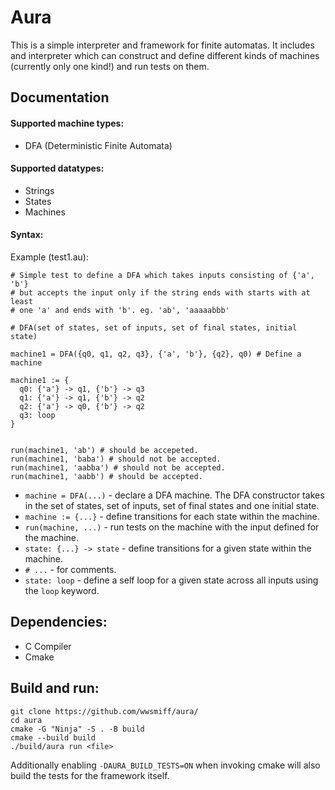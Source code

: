 # Aura
This is a simple interpreter and framework for finite automatas. It includes and interpreter which can construct and define different kinds of machines (currently only one kind!)
and run tests on them.

## Documentation
#### Supported machine types:
  - DFA (Deterministic Finite Automata)
#### Supported datatypes:
  - Strings
  - States
  - Machines
#### Syntax:
Example (test1.au):
```
# Simple test to define a DFA which takes inputs consisting of {'a', 'b'}
# but accepts the input only if the string ends with starts with at least
# one 'a' and ends with 'b'. eg. 'ab', 'aaaaabbb'

# DFA(set of states, set of inputs, set of final states, initial state) 

machine1 = DFA({q0, q1, q2, q3}, {'a', 'b'}, {q2}, q0) # Define a machine

machine1 := {
  q0: {'a'} -> q1, {'b'} -> q3
  q1: {'a'} -> q1, {'b'} -> q2
  q2: {'a'} -> q0, {'b'} -> q2
  q3: loop
}


run(machine1, 'ab') # should be accepeted.
run(machine1, 'baba') # should not be accepted.
run(machine1, 'aabba') # should not be accepted.
run(machine1, 'aabb') # should be accepted.
```

- `machine = DFA(...)` - declare a DFA machine. The DFA constructor takes in the set of states, set of inputs, set of final states and one initial state.
- `machine := {...}` - define transitions for each state within the machine.
- `run(machine, ...)` - run tests on the machine with the input defined for the machine.
- `state: {...} -> state` - define transitions for a given state within the machine.
- `# ...` - for comments.
- `state: loop` - define a self loop for a given state across all inputs using the `loop` keyword.

## Dependencies:
- C Compiler
- Cmake

## Build and run:
```
git clone https://github.com/wwsmiff/aura/
cd aura
cmake -G "Ninja" -S . -B build
cmake --build build
./build/aura run <file>
```
Additionally enabling `-DAURA_BUILD_TESTS=ON` when invoking cmake will also build the tests for the framework itself.
